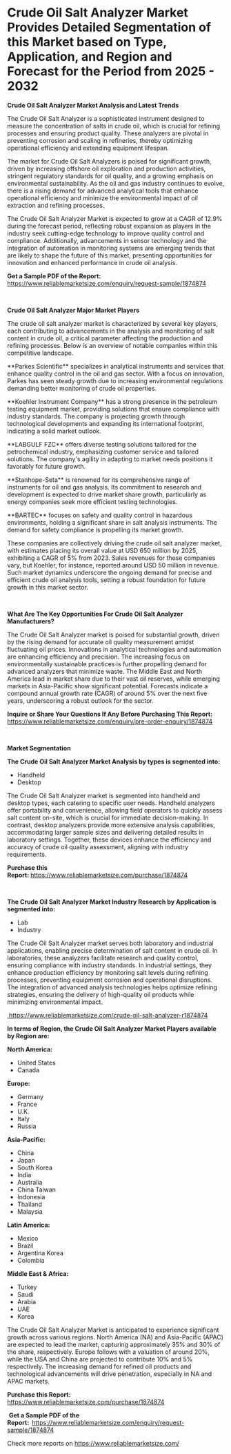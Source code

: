 <p><h1>Crude Oil Salt Analyzer Market Provides Detailed Segmentation of this Market based on Type, Application, and Region and Forecast for the Period from 2025 - 2032</h1></p><p><strong>Crude Oil Salt Analyzer Market Analysis and Latest Trends</strong></p>
<p><p>The Crude Oil Salt Analyzer is a sophisticated instrument designed to measure the concentration of salts in crude oil, which is crucial for refining processes and ensuring product quality. These analyzers are pivotal in preventing corrosion and scaling in refineries, thereby optimizing operational efficiency and extending equipment lifespan. </p><p>The market for Crude Oil Salt Analyzers is poised for significant growth, driven by increasing offshore oil exploration and production activities, stringent regulatory standards for oil quality, and a growing emphasis on environmental sustainability. As the oil and gas industry continues to evolve, there is a rising demand for advanced analytical tools that enhance operational efficiency and minimize the environmental impact of oil extraction and refining processes.</p><p>The Crude Oil Salt Analyzer Market is expected to grow at a CAGR of 12.9% during the forecast period, reflecting robust expansion as players in the industry seek cutting-edge technology to improve quality control and compliance. Additionally, advancements in sensor technology and the integration of automation in monitoring systems are emerging trends that are likely to shape the future of this market, presenting opportunities for innovation and enhanced performance in crude oil analysis.</p></p>
<p><strong>Get a Sample PDF of the Report:&nbsp;</strong> <a href="https://www.reliablemarketsize.com/enquiry/request-sample/1874874?utm_campaign=2802&utm_medium=2&utm_source=Github&utm_content=ia&utm_term=28022025&utm_id=crude-oil-salt-analyzer">https://www.reliablemarketsize.com/enquiry/request-sample/1874874</a></p>
<p>&nbsp;</p>
<p><strong>Crude Oil Salt Analyzer Major Market Players</strong></p>
<p><p>The crude oil salt analyzer market is characterized by several key players, each contributing to advancements in the analysis and monitoring of salt content in crude oil, a critical parameter affecting the production and refining processes. Below is an overview of notable companies within this competitive landscape.</p><p>**Parkes Scientific** specializes in analytical instruments and services that enhance quality control in the oil and gas sector. With a focus on innovation, Parkes has seen steady growth due to increasing environmental regulations demanding better monitoring of crude oil properties.</p><p>**Koehler Instrument Company** has a strong presence in the petroleum testing equipment market, providing solutions that ensure compliance with industry standards. The company is projecting growth through technological developments and expanding its international footprint, indicating a solid market outlook.</p><p>**LABGULF FZC** offers diverse testing solutions tailored for the petrochemical industry, emphasizing customer service and tailored solutions. The company's agility in adapting to market needs positions it favorably for future growth.</p><p>**Stanhope-Seta** is renowned for its comprehensive range of instruments for oil and gas analysis. Its commitment to research and development is expected to drive market share growth, particularly as energy companies seek more efficient testing technologies.</p><p>**BARTEC** focuses on safety and quality control in hazardous environments, holding a significant share in salt analysis instruments. The demand for safety compliance is propelling its market growth.</p><p>These companies are collectively driving the crude oil salt analyzer market, with estimates placing its overall value at USD 650 million by 2025, exhibiting a CAGR of 5% from 2023. Sales revenues for these companies vary, but Koehler, for instance, reported around USD 50 million in revenue. Such market dynamics underscore the ongoing demand for precise and efficient crude oil analysis tools, setting a robust foundation for future growth in this market sector.</p></p>
<p>&nbsp;</p>
<p><strong>What Are The Key Opportunities For Crude Oil Salt Analyzer Manufacturers?</strong></p>
<p><p>The Crude Oil Salt Analyzer market is poised for substantial growth, driven by the rising demand for accurate oil quality measurement amidst fluctuating oil prices. Innovations in analytical technologies and automation are enhancing efficiency and precision. The increasing focus on environmentally sustainable practices is further propelling demand for advanced analyzers that minimize waste. The Middle East and North America lead in market share due to their vast oil reserves, while emerging markets in Asia-Pacific show significant potential. Forecasts indicate a compound annual growth rate (CAGR) of around 5% over the next five years, underscoring a robust outlook for the sector.</p></p>
<p><strong>Inquire or Share Your Questions If Any Before Purchasing This Report:</strong> <a href="https://www.reliablemarketsize.com/enquiry/pre-order-enquiry/1874874?utm_campaign=2802&utm_medium=2&utm_source=Github&utm_content=ia&utm_term=28022025&utm_id=crude-oil-salt-analyzer">https://www.reliablemarketsize.com/enquiry/pre-order-enquiry/1874874</a></p>
<p>&nbsp;</p>
<p><strong>Market Segmentation</strong></p>
<p><strong>The Crude Oil Salt Analyzer Market Analysis by types is segmented into:</strong></p>
<p><ul><li>Handheld</li><li>Desktop</li></ul></p>
<p><p>The Crude Oil Salt Analyzer market is segmented into handheld and desktop types, each catering to specific user needs. Handheld analyzers offer portability and convenience, allowing field operators to quickly assess salt content on-site, which is crucial for immediate decision-making. In contrast, desktop analyzers provide more extensive analysis capabilities, accommodating larger sample sizes and delivering detailed results in laboratory settings. Together, these devices enhance the efficiency and accuracy of crude oil quality assessment, aligning with industry requirements.</p></p>
<p><strong>Purchase this Report:&nbsp;</strong><a href="https://www.reliablemarketsize.com/purchase/1874874?utm_campaign=2802&utm_medium=2&utm_source=Github&utm_content=ia&utm_term=28022025&utm_id=crude-oil-salt-analyzer">https://www.reliablemarketsize.com/purchase/1874874</a></p>
<p>&nbsp;</p>
<p><strong>The Crude Oil Salt Analyzer Market Industry Research by Application is segmented into:</strong></p>
<p><ul><li>Lab</li><li>Industry</li></ul></p>
<p><p>The Crude Oil Salt Analyzer market serves both laboratory and industrial applications, enabling precise determination of salt content in crude oil. In laboratories, these analyzers facilitate research and quality control, ensuring compliance with industry standards. In industrial settings, they enhance production efficiency by monitoring salt levels during refining processes, preventing equipment corrosion and operational disruptions. The integration of advanced analysis technologies helps optimize refining strategies, ensuring the delivery of high-quality oil products while minimizing environmental impact.</p></p>
<p><a href="https://www.reliablemarketsize.com/crude-oil-salt-analyzer-r1874874?utm_campaign=2802&utm_medium=2&utm_source=Github&utm_content=ia&utm_term=28022025&utm_id=crude-oil-salt-analyzer">&nbsp;https://www.reliablemarketsize.com/crude-oil-salt-analyzer-r1874874</a></p>
<p><strong>In terms of Region, the Crude Oil Salt Analyzer Market Players available by Region are:</strong></p>
<p>
    <p> <strong> North America: </strong>
        <ul>
            <li>United States</li>
            <li>Canada</li>
        </ul>
        </p> 
    <p> <strong> Europe: </strong>
        <ul>
            <li>Germany</li>
            <li>France</li>
            <li>U.K.</li>
            <li>Italy</li>
            <li>Russia</li>
        </ul>
        </p> 
    <p> <strong> Asia-Pacific: </strong>
        <ul>
            <li>China</li>
            <li>Japan</li>
            <li>South Korea</li>
            <li>India</li>
            <li>Australia</li>
            <li>China Taiwan</li>
            <li>Indonesia</li>
            <li>Thailand</li>
            <li>Malaysia</li>
        </ul>
        </p> 
    <p> <strong> Latin America: </strong>
        <ul>
            <li>Mexico</li>
            <li>Brazil</li>
            <li>Argentina Korea</li>
            <li>Colombia</li>
        </ul>
        </p> 
    <p> <strong> Middle East & Africa: </strong>
        <ul>
            <li>Turkey</li>
            <li>Saudi</li>
            <li>Arabia</li>
            <li>UAE</li>
            <li>Korea</li>
        </ul>
    </p>
    </p>
<p><p>The Crude Oil Salt Analyzer Market is anticipated to experience significant growth across various regions. North America (NA) and Asia-Pacific (APAC) are expected to lead the market, capturing approximately 35% and 30% of the share, respectively. Europe follows with a valuation of around 20%, while the USA and China are projected to contribute 10% and 5% respectively. The increasing demand for refined oil products and technological advancements will drive penetration, especially in NA and APAC markets.</p></p>
<p><strong>Purchase this Report: </strong><a href="https://www.reliablemarketsize.com/purchase/1874874?utm_campaign=2802&utm_medium=2&utm_source=Github&utm_content=ia&utm_term=28022025&utm_id=crude-oil-salt-analyzer">https://www.reliablemarketsize.com/purchase/1874874</a></p>
<p>&nbsp;<strong>Get a Sample PDF of the Report:&nbsp;&nbsp;</strong><a href="https://www.reliablemarketsize.com/enquiry/request-sample/1874874?utm_campaign=2802&utm_medium=2&utm_source=Github&utm_content=ia&utm_term=28022025&utm_id=crude-oil-salt-analyzer">https://www.reliablemarketsize.com/enquiry/request-sample/1874874</a></p>
<p><strong></strong></p>
<p>Check more reports on <a href="https://www.reliablemarketsize.com/?utm_campaign=2802&utm_medium=2&utm_source=Github&utm_content=ia&utm_term=28022025&utm_id=crude-oil-salt-analyzer">https://www.reliablemarketsize.com/</a></p>